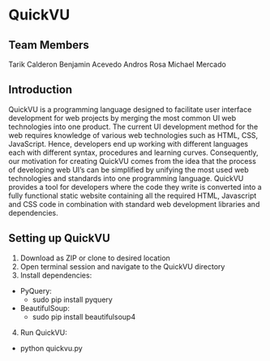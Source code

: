 # QuickVU

## Team Members
Tarik Calderon
Benjamin Acevedo
Andros Rosa
Michael Mercado

## Introduction

QuickVU is a programming language designed to facilitate user interface development for web projects by merging the most common UI web technologies into one product. The current UI development method for the web requires knowledge of various web technologies such as HTML, CSS, JavaScript. Hence, developers end up working with different languages each with different syntax, procedures and learning curves. Consequently, our motivation for creating QuickVU comes from the idea that the process of developing web UI’s can be simplified by unifying the most used web technologies and standards into one programming language. QuickVU provides a tool for developers where the code they write is converted into a fully functional static website containing all the required HTML, Javascript and CSS code in combination with standard web development libraries and dependencies.

## Setting up QuickVU

1. Download as ZIP or clone to desired location
2. Open terminal session and navigate to the QuickVU directory
3. Install dependencies:
  * PyQuery:
    - sudo pip install pyquery
  * BeautifulSoup:
    - sudo pip install beautifulsoup4
4. Run QuickVU:
  * python quickvu.py
